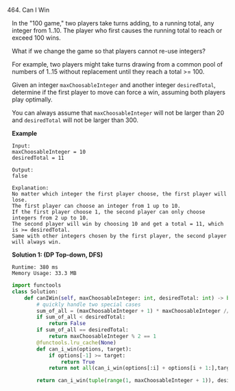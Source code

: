 464. Can I Win

In the "100 game," two players take turns adding, to a running total, any integer from 1..10. The player who first causes the running total to reach or exceed 100 wins.

What if we change the game so that players cannot re-use integers?

For example, two players might take turns drawing from a common pool of numbers of 1..15 without replacement until they reach a total >= 100.

Given an integer `maxChoosableInteger` and another integer `desiredTotal`, determine if the first player to move can force a win, assuming both players play optimally.

You can always assume that `maxChoosableInteger` will not be larger than 20 and `desiredTotal` will not be larger than 300.

**Example**
```
Input:
maxChoosableInteger = 10
desiredTotal = 11

Output:
false

Explanation:
No matter which integer the first player choose, the first player will lose.
The first player can choose an integer from 1 up to 10.
If the first player choose 1, the second player can only choose integers from 2 up to 10.
The second player will win by choosing 10 and get a total = 11, which is >= desiredTotal.
Same with other integers chosen by the first player, the second player will always win.
```

**Solution 1: (DP Top-down, DFS)**
```
Runtime: 380 ms
Memory Usage: 33.3 MB
```
```python
import functools
class Solution:
    def canIWin(self, maxChoosableInteger: int, desiredTotal: int) -> bool:
        # quickly handle two special cases
        sum_of_all = (maxChoosableInteger + 1) * maxChoosableInteger // 2
        if sum_of_all < desiredTotal:
            return False
        if sum_of_all == desiredTotal:
            return maxChoosableInteger % 2 == 1
        @functools.lru_cache(None)
        def can_i_win(options, target):
            if options[-1] >= target:
                return True
            return not all(can_i_win(options[:i] + options[i + 1:],target - x) for i, x in enumerate(options))

        return can_i_win(tuple(range(1, maxChoosableInteger + 1)), desiredTotal)
```